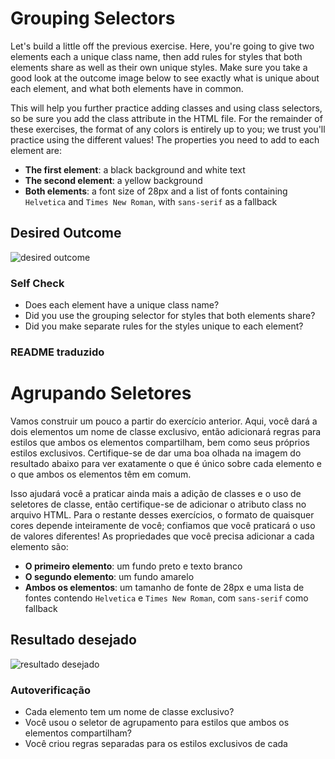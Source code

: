 # Grouping Selectors

Let's build a little off the previous exercise. Here, you're going to give two elements each a unique class name, then add rules for styles that both elements share as well as their own unique styles. Make sure you take a good look at the outcome image below to see exactly what is unique about each element, and what both elements have in common.

This will help you further practice adding classes and using class selectors, so be sure you add the class attribute in the HTML file. For the remainder of these exercises, the format of any colors is entirely up to you; we trust you'll practice using the different values! The properties you need to add to each element are:

- **The first element**: a black background and white text
- **The second element**: a yellow background
- **Both elements**: a font size of 28px and a list of fonts containing `Helvetica` and `Times New Roman`, with `sans-serif` as a fallback

## Desired Outcome

![desired outcome](./desired-outcome.png)

### Self Check

- Does each element have a unique class name?
- Did you use the grouping selector for styles that both elements share?
- Did you make separate rules for the styles unique to each element?

### README traduzido

# Agrupando Seletores

Vamos construir um pouco a partir do exercício anterior. Aqui, você dará a dois elementos um nome de classe exclusivo, então adicionará regras para estilos que ambos os elementos compartilham, bem como seus próprios estilos exclusivos. Certifique-se de dar uma boa olhada na imagem do resultado abaixo para ver exatamente o que é único sobre cada elemento e o que ambos os elementos têm em comum.

Isso ajudará você a praticar ainda mais a adição de classes e o uso de seletores de classe, então certifique-se de adicionar o atributo class no arquivo HTML. Para o restante desses exercícios, o formato de quaisquer cores depende inteiramente de você; confiamos que você praticará o uso de valores diferentes! As propriedades que você precisa adicionar a cada elemento são:

- **O primeiro elemento**: um fundo preto e texto branco
- **O segundo elemento**: um fundo amarelo
- **Ambos os elementos**: um tamanho de fonte de 28px e uma lista de fontes contendo `Helvetica` e `Times New Roman`, com `sans-serif` como fallback

## Resultado desejado

![resultado desejado](./desired-outcome.png)

### Autoverificação

- Cada elemento tem um nome de classe exclusivo?
- Você usou o seletor de agrupamento para estilos que ambos os elementos compartilham?
- Você criou regras separadas para os estilos exclusivos de cada